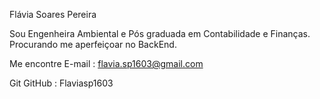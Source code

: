 Flávia Soares Pereira

Sou Engenheira Ambiental e Pós graduada em Contabilidade e Finanças.
Procurando me aperfeiçoar no BackEnd.

Me encontre
E-mail : flavia.sp1603@gmail.com 

Git GitHub : Flaviasp1603
